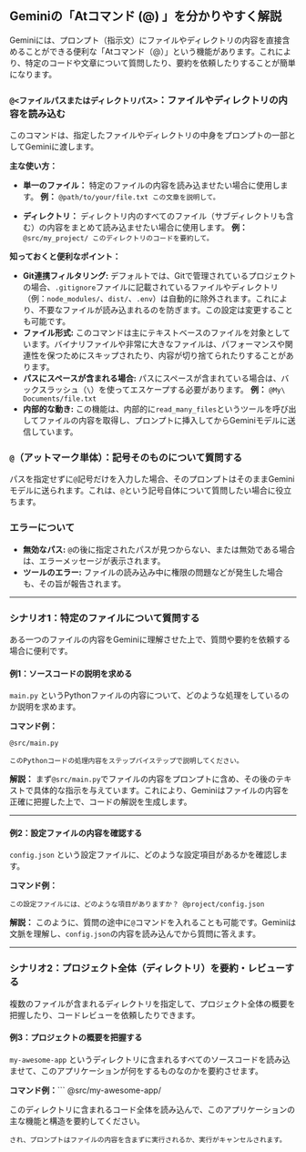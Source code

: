 ## Geminiの「Atコマンド (@) 」を分かりやすく解説

Geminiには、プロンプト（指示文）にファイルやディレクトリの内容を直接含めることができる便利な「Atコマンド（@）」という機能があります。これにより、特定のコードや文章について質問したり、要約を依頼したりすることが簡単になります。

### `@<ファイルパスまたはディレクトリパス>`：ファイルやディレクトリの内容を読み込む

このコマンドは、指定したファイルやディレクトリの中身をプロンプトの一部としてGeminiに渡します。

**主な使い方：**

*   **単一のファイル：** 特定のファイルの内容を読み込ませたい場合に使用します。
    **例：** `@path/to/your/file.txt この文章を説明して。`

*   **ディレクトリ：** ディレクトリ内のすべてのファイル（サブディレクトリも含む）の内容をまとめて読み込ませたい場合に使用します。
    **例：** `@src/my_project/ このディレクトリのコードを要約して。`

**知っておくと便利なポイント：**

*   **Git連携フィルタリング:** デフォルトでは、Gitで管理されているプロジェクトの場合、`.gitignore`ファイルに記載されているファイルやディレクトリ（例：`node_modules/`、`dist/`、`.env`）は自動的に除外されます。これにより、不要なファイルが読み込まれるのを防ぎます。この設定は変更することも可能です。
*   **ファイル形式:** このコマンドは主にテキストベースのファイルを対象としています。バイナリファイルや非常に大きなファイルは、パフォーマンスや関連性を保つためにスキップされたり、内容が切り捨てられたりすることがあります。
*   **パスにスペースが含まれる場合:** パスにスペースが含まれている場合は、バックスラッシュ（`\`）を使ってエスケープする必要があります。
    **例：** `@My\ Documents/file.txt`
*   **内部的な動き:** この機能は、内部的に`read_many_files`というツールを呼び出してファイルの内容を取得し、プロンプトに挿入してからGeminiモデルに送信しています。

### `@`（アットマーク単体）：記号そのものについて質問する

パスを指定せずに`@`記号だけを入力した場合、そのプロンプトはそのままGeminiモデルに送られます。これは、`@`という記号自体について質問したい場合に役立ちます。

### エラーについて

*   **無効なパス:** `@`の後に指定されたパスが見つからない、または無効である場合は、エラーメッセージが表示されます。
*   **ツールのエラー:** ファイルの読み込み中に権限の問題などが発生した場合も、その旨が報告されます。








---

### シナリオ1：特定のファイルについて質問する

ある一つのファイルの内容をGeminiに理解させた上で、質問や要約を依頼する場合に便利です。

#### 例1：ソースコードの説明を求める

`main.py` というPythonファイルの内容について、どのような処理をしているのか説明を求めます。

**コマンド例：**
```
@src/main.py

このPythonコードの処理内容をステップバイステップで説明してください。
```

**解説：**
まず`@src/main.py`でファイルの内容をプロンプトに含め、その後のテキストで具体的な指示を与えています。これにより、Geminiはファイルの内容を正確に把握した上で、コードの解説を生成します。

---

#### 例2：設定ファイルの内容を確認する

`config.json` という設定ファイルに、どのような設定項目があるかを確認します。

**コマンド例：**
```
この設定ファイルには、どのような項目がありますか？ @project/config.json
```

**解説：**
このように、質問の途中に`@`コマンドを入れることも可能です。Geminiは文脈を理解し、`config.json`の内容を読み込んでから質問に答えます。

---

### シナリオ2：プロジェクト全体（ディレクトリ）を要約・レビューする

複数のファイルが含まれるディレクトリを指定して、プロジェクト全体の概要を把握したり、コードレビューを依頼したりできます。

#### 例3：プロジェクトの概要を把握する

`my-awesome-app` というディレクトリに含まれるすべてのソースコードを読み込ませて、このアプリケーションが何をするものなのかを要約させます。

**コマンド例：**```
@src/my-awesome-app/

このディレクトリに含まれるコード全体を読み込んで、このアプリケーションの主な機能と構造を要約してください。
```
され、プロンプトはファイルの内容を含まずに実行されるか、実行がキャンセルされます。
